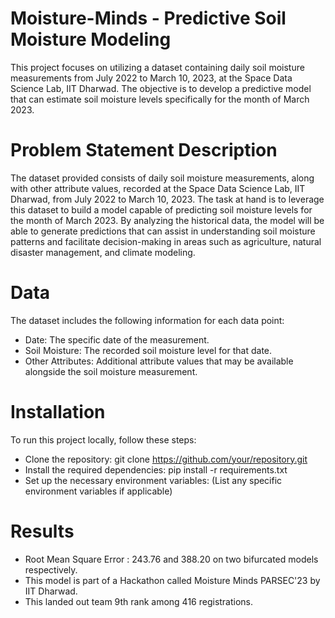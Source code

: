 # Moisture-Minds - Predictive Soil Moisture Modeling

This project focuses on utilizing a dataset containing daily soil moisture measurements from July 2022 to March 10, 2023, at the Space Data Science Lab, IIT Dharwad. The objective is to develop a predictive model that can estimate soil moisture levels specifically for the month of March 2023.

# Problem Statement Description
The dataset provided consists of daily soil moisture measurements, along with other attribute values, recorded at the Space Data Science Lab, IIT Dharwad, from July 2022 to March 10, 2023. The task at hand is to leverage this dataset to build a model capable of predicting soil moisture levels for the month of March 2023. By analyzing the historical data, the model will be able to generate predictions that can assist in understanding soil moisture patterns and facilitate decision-making in areas such as agriculture, natural disaster management, and climate modeling.

# Data
The dataset includes the following information for each data point:

* Date: The specific date of the measurement.
* Soil Moisture: The recorded soil moisture level for that date.
* Other Attributes: Additional attribute values that may be available alongside the soil moisture measurement.

# Installation
To run this project locally, follow these steps:

* Clone the repository: git clone https://github.com/your/repository.git
* Install the required dependencies: pip install -r requirements.txt
* Set up the necessary environment variables: (List any specific environment variables if applicable)

# Results

* Root Mean Square Error : 243.76 and 388.20 on two bifurcated models respectively.
* This model is part of a Hackathon called Moisture Minds PARSEC'23 by IIT Dharwad.
* This landed out team 9th rank among 416 registrations.

